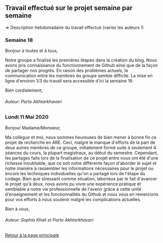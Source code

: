## Travail effectué sur le projet semaine par semaine

=> Description hebdomadaire du travail effectué (variez les auteurs !)

### Semaine 18

Bonjour à toutes et à tous,

Notre groupe a finalisé les premières étapes dans la création du blog.
Nous avons pris connaissance du fonctionnement de Github ainsi que de la façon de partager nos progrès.
En raison des problèmes actuels, la communication entre les membres du groupe semble difficile.
La mise en ligne d'environ 1/3 du travail sera accessible d'ici la semaine 19.

Bien cordialement,
###### Auteur: Parto Akhtarkhavari


### Lundi 11 Mai 2020

Bonjour Madame/Monsieur,

Ma collègue et moi, nous sommes heureuses de bien mener à bonne fin ce projet de recherche en ARE. Ceci, malgré le manque d'efforts de la part de deux autres membres de ce groupe, initialement formé suite à seulement 4 séances du cours, la plupart magistraux, au début du semestre. 
Cependant, les partages faits lors de la finalisation de ce projet entre nous ont été d'une richesse inoubliable, que ce soit notre différente façon d'aborder le sujet et notre manière à rassembler les informations nécessaires pour le projet ou encore les techniques individuelles qu'on a partagé lors de l'étape du codage. 
Bien que stressant comme situation, laborieux par le fait d'avancer le projet qu'à deux, nous avons pu vivre une expérience pratique et semblable à notre vie professionnelle de l'avenir grâce à cette unité d'enseignement et les fonctionnalités du Github et nous vous en remercions pour vos efforts à nous soutenir malgré les complications actuelles.

Bien à vous,

###### Auteur: Sophia Khali et Parto Akhtarkhavari


<a href="index.html"> Retour à la page principale </a>
